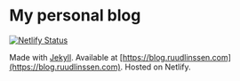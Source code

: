 # My personal blog

[![Netlify Status](https://api.netlify.com/api/v1/badges/1bfc7531-d2d8-431c-b875-0a4efbd7997e/deploy-status)](https://app.netlify.com/sites/trusting-hermann-7451b6/deploys)

Made with [Jekyll](https://jekyllrb.com/). Available at [https://blog.ruudlinssen.com](https://blog.ruudlinssen.com). Hosted on Netlify.
